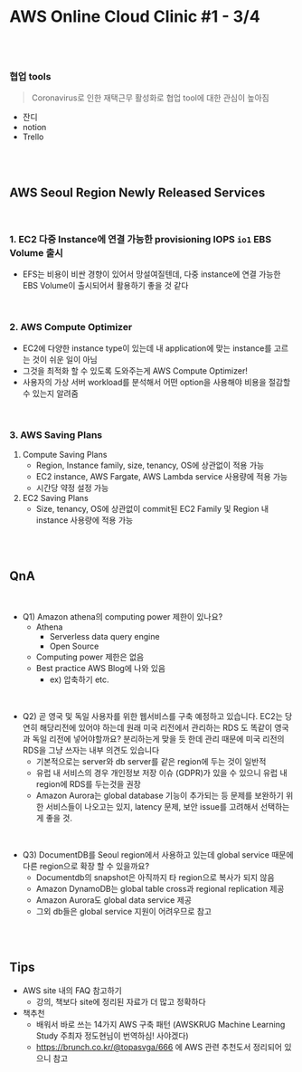 # AWS Online Cloud Clinic #1 - 3/4

<br>

<br>

### 협업 tools

>  Coronavirus로 인한 재택근무 활성화로 협업 tool에 대한 관심이 높아짐

- 잔디
- notion
- Trello

<br>

<br>

## AWS Seoul Region Newly Released Services

<br>

### 1. EC2 다중 Instance에 연결 가능한 provisioning IOPS `io1` EBS Volume 출시

- EFS는 비용이 비싼 경향이 있어서 망설여질텐데, 다중 instance에 연결 가능한 EBS Volume이 출시되어서 활용하기 좋을 것 같다

<br>

### 2.  AWS Compute Optimizer

- EC2에 다양한 instance type이 있는데 내 application에 맞는 instance를 고르는 것이 쉬운 일이 아님
- 그것을 최적화 할 수 있도록 도와주는게 AWS Compute Optimizer!
- 사용자의 가상 서버 workload를 분석해서 어떤 option을 사용해야 비용을 절감할 수 있는지 알려줌

<br>

### 3. AWS Saving Plans

1. Compute Saving Plans
   - Region, Instance family, size, tenancy, OS에 상관없이 적용 가능
   - EC2 instance, AWS Fargate, AWS Lambda service 사용량에 적용 가능
   - 시간당 약정 설정 가능
2. EC2 Saving Plans
   - Size, tenancy, OS에 상관없이 commit된 EC2 Family 및 Region 내 instance 사용량에 적용 가능



<br>

<br>

## QnA

<br>

- Q1) Amazon athena의 computing power 제한이 있나요?
  - Athena
    - Serverless data query engine
    - Open Source 
  - Computing power 제한은 없음
  - Best practice AWS Blog에 나와 있음
    - ex) 압축하기 etc.

<br>

- Q2) 곧 영국 및 독일 사용자를 위한 웹서비스를 구축 예정하고 있습니다. EC2는 당연히 해당리전에 있어야 하는데 원래 미국 리전에서 관리하는 RDS 도 똑같이 영국과 독일 리전에 넣어야할까요? 분리하는게 맞을 듯 한데 관리 때문에 미국 리전의 RDS을 그냥 쓰자는 내부 의견도 있습니다
  - 기본적으로는 server와 db server를 같은 region에 두는 것이 일반적
  - 유럽 내 서비스의 경우 개인정보 저장 이슈 (GDPR)가 있을 수 있으니 유럽 내 region에 RDS를 두는것을 권장
  - Amazon Aurora는 global database 기능이 추가되는 등 문제를 보완하기 위한 서비스들이 나오고는 있지, latency 문제, 보안 issue를 고려해서 선택하는게 좋을 것.

<br>

- Q3) DocumentDB를 Seoul region에서 사용하고 있는데 global service 때문에 다른 region으로 확장 할 수 있을까요?
  - Documentdb의 snapshot은 아직까지 타 region으로 복사가 되지 않음
  - Amazon DynamoDB는 global table cross과 regional replication 제공
  - Amazon Aurora도 global data service 제공
  - 그외 db들은 global service 지원이 어려우므로 참고

<br>

<br>

## Tips

- AWS site 내의 FAQ 참고하기
  - 강의, 책보다 site에 정리된 자료가 더 많고 정확하다
- 책추천
  - 배워서 바로 쓰는 14가지 AWS 구축 패턴 (AWSKRUG Machine Learning Study 주최자 정도현님이 번역하심! 사야겠다)
  - https://brunch.co.kr/@topasvga/666 에 AWS 관련 추천도서 정리되어 있으니 참고

